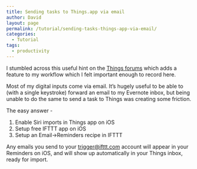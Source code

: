 ```yaml
---
title: Sending tasks to Things.app via email
author: David
layout: page
permalink: /tutorial/sending-tasks-things-app-via-email/
categories:
  - Tutorial
tags:
  - productivity
---
```

I stumbled across this useful hint on the <a title="Things forums" href="https://culturedcode.com/forums/read.php?8,57893" target="_blank">Things forums</a> which adds a feature to my workflow which I felt important enough to record here.

Most of my digital inputs come via email. It&#8217;s hugely useful to be able to (with a single keystroke) forward an email to my Evernote inbox, but being unable to do the same to send a task to Things was creating some friction.

The easy answer -

  1. Enable Siri imports in Things app on iOS
  2. Setup free IFTTT app on iOS
  3. Setup an Email->Reminders recipe in IFTTT

Any emails you send to your trigger@ifttt.com account will appear in your Reminders on iOS, and will show up automatically in your Things inbox, ready for import.
